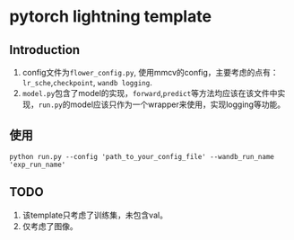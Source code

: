 # pytorch lightning template

## Introduction
1. config文件为`flower_config.py`, 使用mmcv的config，主要考虑的点有：`lr_sche`,`checkpoint`, `wandb logging`.
2. `model.py`包含了model的实现，`forward`,`predict`等方法均应该在该文件中实现，`run.py`的model应该只作为一个wrapper来使用，实现logging等功能。
## 使用

```
python run.py --config 'path_to_your_config_file' --wandb_run_name 'exp_run_name'
```
## TODO
1. 该template只考虑了训练集，未包含val。
2. 仅考虑了图像。
